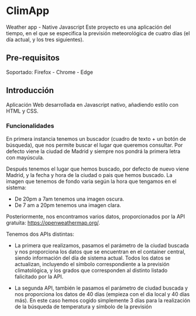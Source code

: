 # ClimApp
Weather app - Native Javascript
Este proyecto es una aplicación del tiempo, en el que se especifica la previsión meteorológica de cuatro días (el día actual, y los tres siguientes).

## Pre-requisitos

Soportado: Firefox - Chrome - Edge

## Introducción
Aplicación Web desarrollada en Javascript nativo, añadiendo estilo con HTML y CSS.

### Funcionalidades

En primera instancia tenemos un buscador (cuadro de texto + un botón de búsqueda), que nos permite buscar el lugar que queremos consultar.
Por defecto viene la ciudad de Madrid y siempre nos pondrá la primera letra con mayúscula.

Después tenemos el lugar que hemos buscado, por defecto de nuevo viene Madrid, y la fecha y hora de la ciudad o pais que hemos buscado.
La imagen que tenemos de fondo varia según la hora que tengamos en el sistema:
  - De 20pm a 7am tenemos una imagen oscura.
  - De 7 am a 20pm tenemos una imagen clara.
    
Posteriormente, nos encontramos varios datos, proporcionados por la API gratuita: https://openweathermap.org/.

Tenemos dos APIs distintas:
  - La primera que realizamos, pasamos el parámetro de la ciudad buscada y nos proporciona los datos que se encuentran en el container central, siendo información del día de sistema actual. 
  Todos los datos se actualizan, incluyendo el símbolo correspondiente a la previsión climatológica, y los grados que corresponden al distinto listado falicitado por la API.
   
  - La segunda API, también le pasamos el parámetro de ciudad buscada y nos proporciona los datos de 40 días (empieza con el dia local y 40 días más). En este caso hemos cogido simplemente 3 días para la realización de la búsqueda de temperatura y símbolo de la previsión
